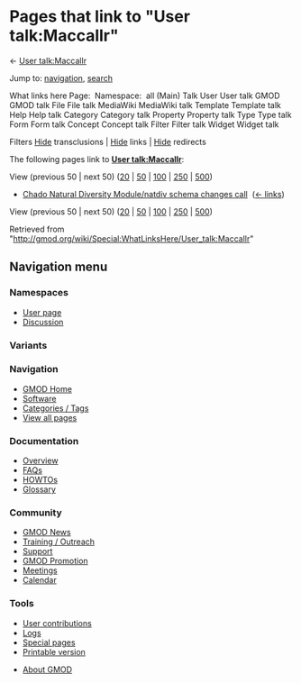 <div id="mw-page-base" class="noprint">

</div>

<div id="mw-head-base" class="noprint">

</div>

<div id="content" class="mw-body" role="main">

<span id="top"></span>

<div id="mw-js-message" style="display:none;">

</div>



# <span dir="auto">Pages that link to "User talk:Maccallr"</span>

<div id="bodyContent">

<div id="contentSub">

← [User talk:Maccallr](/wiki/User_talk:Maccallr "User talk:Maccallr")

</div>

<div id="jump-to-nav" class="mw-jump">

Jump to: [navigation](#mw-navigation), [search](#p-search)

</div>

<div id="mw-content-text">

What links here Page:  Namespace:  all (Main) Talk User User talk GMOD
GMOD talk File File talk MediaWiki MediaWiki talk Template Template talk
Help Help talk Category Category talk Property Property talk Type Type
talk Form Form talk Concept Concept talk Filter Filter talk Widget
Widget talk

Filters
[Hide](/mediawiki/index.php?title=Special:WhatLinksHere/User_talk:Maccallr&hidetrans=1 "Special:WhatLinksHere/User talk:Maccallr")
transclusions \|
[Hide](/mediawiki/index.php?title=Special:WhatLinksHere/User_talk:Maccallr&hidelinks=1 "Special:WhatLinksHere/User talk:Maccallr")
links \|
[Hide](/mediawiki/index.php?title=Special:WhatLinksHere/User_talk:Maccallr&hideredirs=1 "Special:WhatLinksHere/User talk:Maccallr")
redirects

The following pages link to **[User
talk:Maccallr](/wiki/User_talk:Maccallr "User talk:Maccallr")**:

View (previous 50 \| next 50)
([20](/mediawiki/index.php?title=Special:WhatLinksHere/User_talk:Maccallr&limit=20 "Special:WhatLinksHere/User talk:Maccallr")
\|
[50](/mediawiki/index.php?title=Special:WhatLinksHere/User_talk:Maccallr&limit=50 "Special:WhatLinksHere/User talk:Maccallr")
\|
[100](/mediawiki/index.php?title=Special:WhatLinksHere/User_talk:Maccallr&limit=100 "Special:WhatLinksHere/User talk:Maccallr")
\|
[250](/mediawiki/index.php?title=Special:WhatLinksHere/User_talk:Maccallr&limit=250 "Special:WhatLinksHere/User talk:Maccallr")
\|
[500](/mediawiki/index.php?title=Special:WhatLinksHere/User_talk:Maccallr&limit=500 "Special:WhatLinksHere/User talk:Maccallr"))

- [Chado Natural Diversity Module/natdiv schema changes
  call](/wiki/Chado_Natural_Diversity_Module/natdiv_schema_changes_call "Chado Natural Diversity Module/natdiv schema changes call")
  ‎ <span class="mw-whatlinkshere-tools">([←
  links](/mediawiki/index.php?title=Special:WhatLinksHere&target=Chado+Natural+Diversity+Module%2Fnatdiv+schema+changes+call "Special:WhatLinksHere"))</span>

View (previous 50 \| next 50)
([20](/mediawiki/index.php?title=Special:WhatLinksHere/User_talk:Maccallr&limit=20 "Special:WhatLinksHere/User talk:Maccallr")
\|
[50](/mediawiki/index.php?title=Special:WhatLinksHere/User_talk:Maccallr&limit=50 "Special:WhatLinksHere/User talk:Maccallr")
\|
[100](/mediawiki/index.php?title=Special:WhatLinksHere/User_talk:Maccallr&limit=100 "Special:WhatLinksHere/User talk:Maccallr")
\|
[250](/mediawiki/index.php?title=Special:WhatLinksHere/User_talk:Maccallr&limit=250 "Special:WhatLinksHere/User talk:Maccallr")
\|
[500](/mediawiki/index.php?title=Special:WhatLinksHere/User_talk:Maccallr&limit=500 "Special:WhatLinksHere/User talk:Maccallr"))

</div>

<div class="printfooter">

Retrieved from
"<http://gmod.org/wiki/Special:WhatLinksHere/User_talk:Maccallr>"

</div>

<div id="catlinks" class="catlinks catlinks-allhidden">

</div>

<div class="visualClear">

</div>

</div>

</div>

<div id="mw-navigation">

## Navigation menu

<div id="mw-head">



<div id="left-navigation">

<div id="p-namespaces" class="vectorTabs" role="navigation"
aria-labelledby="p-namespaces-label">

### Namespaces

- <span id="ca-nstab-user"><a
  href="/mediawiki/index.php?title=User:Maccallr&amp;action=edit&amp;redlink=1"
  accesskey="c" title="View the user page [c]">User page</a></span>
- <span id="ca-talk"><a href="/wiki/User_talk:Maccallr" accesskey="t"
  title="Discussion about the content page [t]">Discussion</a></span>

</div>

<div id="p-variants" class="vectorMenu emptyPortlet" role="navigation"
aria-labelledby="p-variants-label">

### 

### Variants[](#)

<div class="menu">

</div>

</div>

</div>





</div>

</div>

</div>

<div id="mw-panel">

<div id="p-logo" role="banner">

<a href="/wiki/Main_Page"
style="background-image: url(http://gmod.org/images/GMOD-cogs.png);"
title="Visit the main page"></a>

</div>

<div id="p-Navigation" class="portal" role="navigation"
aria-labelledby="p-Navigation-label">

### Navigation

<div class="body">

- <span id="n-GMOD-Home">[GMOD Home](/wiki/Main_Page)</span>
- <span id="n-Software">[Software](/wiki/GMOD_Components)</span>
- <span id="n-Categories-.2F-Tags">[Categories /
  Tags](/wiki/Categories)</span>
- <span id="n-View-all-pages">[View all
  pages](/wiki/Special:AllPages)</span>

</div>

</div>

<div id="p-Documentation" class="portal" role="navigation"
aria-labelledby="p-Documentation-label">

### Documentation

<div class="body">

- <span id="n-Overview">[Overview](/wiki/Overview)</span>
- <span id="n-FAQs">[FAQs](/wiki/Category:FAQ)</span>
- <span id="n-HOWTOs">[HOWTOs](/wiki/Category:HOWTO)</span>
- <span id="n-Glossary">[Glossary](/wiki/Glossary)</span>

</div>

</div>

<div id="p-Community" class="portal" role="navigation"
aria-labelledby="p-Community-label">

### Community

<div class="body">

- <span id="n-GMOD-News">[GMOD News](/wiki/GMOD_News)</span>
- <span id="n-Training-.2F-Outreach">[Training /
  Outreach](/wiki/Training_and_Outreach)</span>
- <span id="n-Support">[Support](/wiki/Support)</span>
- <span id="n-GMOD-Promotion">[GMOD
  Promotion](/wiki/GMOD_Promotion)</span>
- <span id="n-Meetings">[Meetings](/wiki/Meetings)</span>
- <span id="n-Calendar">[Calendar](/wiki/Calendar)</span>

</div>

</div>

<div id="p-tb" class="portal" role="navigation"
aria-labelledby="p-tb-label">

### Tools

<div class="body">

- <span id="t-contributions">[User
  contributions](/wiki/Special:Contributions/Maccallr "A list of contributions of this user")</span>
- <span id="t-log">[Logs](/wiki/Special:Log/Maccallr)</span>
- <span id="t-specialpages"><a href="/wiki/Special:SpecialPages" accesskey="q"
  title="A list of all special pages [q]">Special pages</a></span>
- <span id="t-print"><a
  href="/mediawiki/index.php?title=Special:WhatLinksHere/User_talk:Maccallr&amp;printable=yes"
  rel="alternate" accesskey="p"
  title="Printable version of this page [p]">Printable version</a></span>

</div>

</div>

</div>

</div>

<div id="footer" role="contentinfo">

- <span id="footer-places-about">[About
  GMOD](/wiki/GMOD:About "GMOD:About")</span>

<!-- -->






</div>
